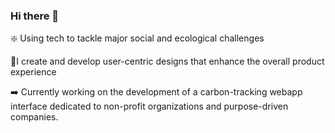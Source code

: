 ### Hi there 👋

❇️ Using tech to tackle major social and ecological challenges

🧍I create and develop user-centric designs that enhance the overall product experience

➡️ Currently working on the development of a carbon-tracking webapp interface dedicated to non-profit organizations and purpose-driven companies.
